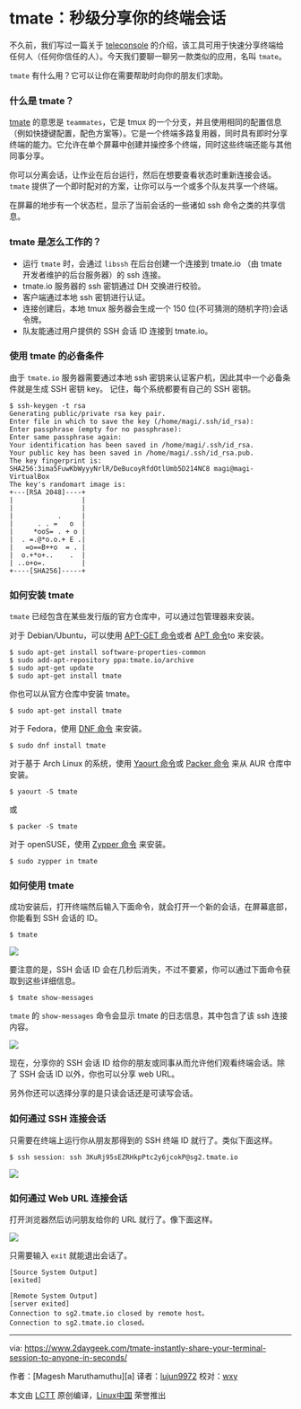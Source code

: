 tmate：秒级分享你的终端会话
=================

不久前，我们写过一篇关于 [teleconsole](https://www.2daygeek.com/teleconsole-share-terminal-session-instantly-to-anyone-in-seconds/) 的介绍，该工具可用于快速分享终端给任何人（任何你信任的人）。今天我们要聊一聊另一款类似的应用，名叫 `tmate`。

`tmate` 有什么用？它可以让你在需要帮助时向你的朋友们求助。

### 什么是 tmate？

[tmate](https://tmate.io/) 的意思是 `teammates`，它是 tmux 的一个分支，并且使用相同的配置信息（例如快捷键配置，配色方案等）。它是一个终端多路复用器，同时具有即时分享终端的能力。它允许在单个屏幕中创建并操控多个终端，同时这些终端还能与其他同事分享。

你可以分离会话，让作业在后台运行，然后在想要查看状态时重新连接会话。`tmate` 提供了一个即时配对的方案，让你可以与一个或多个队友共享一个终端。

在屏幕的地步有一个状态栏，显示了当前会话的一些诸如 ssh 命令之类的共享信息。

### tmate 是怎么工作的？

-   运行 `tmate` 时，会通过 `libssh` 在后台创建一个连接到 tmate.io （由 tmate 开发者维护的后台服务器）的 ssh 连接。
-   tmate.io 服务器的 ssh 密钥通过 DH 交换进行校验。
-   客户端通过本地 ssh 密钥进行认证。
-   连接创建后，本地 tmux 服务器会生成一个 150 位(不可猜测的随机字符)会话令牌。
-   队友能通过用户提供的 SSH 会话 ID 连接到 tmate.io。

### 使用 tmate 的必备条件

由于 `tmate.io` 服务器需要通过本地 ssh 密钥来认证客户机，因此其中一个必备条件就是生成 SSH 密钥 key。
记住，每个系统都要有自己的 SSH 密钥。

```shell
$ ssh-keygen -t rsa
Generating public/private rsa key pair.
Enter file in which to save the key (/home/magi/.ssh/id_rsa): 
Enter passphrase (empty for no passphrase): 
Enter same passphrase again: 
Your identification has been saved in /home/magi/.ssh/id_rsa.
Your public key has been saved in /home/magi/.ssh/id_rsa.pub.
The key fingerprint is:
SHA256:3ima5FuwKbWyyyNrlR/DeBucoyRfdOtlUmb5D214NC8 magi@magi-VirtualBox
The key's randomart image is:
+---[RSA 2048]----+
|                 |
|                 |
|           .     |
|      . . =   o  |
|     *ooS= . + o |
|  . =.@*o.o.+ E .|
|   =o==B++o  = . |
|  o.+*o+..    .  |
| ..o+o=.         |
+----[SHA256]-----+
```

### 如何安装 tmate

`tmate` 已经包含在某些发行版的官方仓库中，可以通过包管理器来安装。

对于 Debian/Ubuntu，可以使用 [APT-GET 命令](https://www.2daygeek.com/apt-get-apt-cache-command-examples-manage-packages-debian-ubuntu-systems/)或者 [APT 命令](https://www.2daygeek.com/apt-command-examples-manage-packages-debian-ubuntu-systems/)to 来安装。

```shell
$ sudo apt-get install software-properties-common
$ sudo add-apt-repository ppa:tmate.io/archive
$ sudo apt-get update
$ sudo apt-get install tmate
```

你也可以从官方仓库中安装 tmate。

```shell
$ sudo apt-get install tmate
```

对于 Fedora，使用 [DNF 命令](https://www.2daygeek.com/dnf-command-examples-manage-packages-fedora-system/) 来安装。

```shell
$ sudo dnf install tmate
```

对于基于 Arch Linux 的系统，使用 []()[Yaourt 命令](https://www.2daygeek.com/install-yaourt-aur-helper-on-arch-linux/)或 []()[Packer 命令](https://www.2daygeek.com/install-packer-aur-helper-on-arch-linux/) 来从 AUR 仓库中安装。

```shell
$ yaourt -S tmate
```
或

```shell
$ packer -S tmate
```

对于 openSUSE，使用 [Zypper 命令](https://www.2daygeek.com/zypper-command-examples-manage-packages-opensuse-system/) 来安装。

```shell
$ sudo zypper in tmate
```

### 如何使用 tmate

成功安装后，打开终端然后输入下面命令，就会打开一个新的会话，在屏幕底部，你能看到 SSH 会话的 ID。

```shell
$ tmate
```

![](https://www.2daygeek.com/wp-content/uploads/2017/11/tmate-instantly-share-your-terminal-session-to-anyone-in-seconds-1.png)

要注意的是，SSH 会话 ID 会在几秒后消失，不过不要紧，你可以通过下面命令获取到这些详细信息。

```shell
$ tmate show-messages
```

`tmate` 的 `show-messages` 命令会显示 tmate 的日志信息，其中包含了该 ssh 连接内容。

![](https://www.2daygeek.com/wp-content/uploads/2017/11/tmate-instantly-share-your-terminal-session-to-anyone-in-seconds-2.png)

现在，分享你的 SSH 会话 ID 给你的朋友或同事从而允许他们观看终端会话。除了 SSH 会话 ID 以外，你也可以分享 web URL。

另外你还可以选择分享的是只读会话还是可读写会话。

### 如何通过 SSH 连接会话

只需要在终端上运行你从朋友那得到的 SSH 终端 ID 就行了。类似下面这样。

```shell
$ ssh session: ssh 3KuRj95sEZRHkpPtc2y6jcokP@sg2.tmate.io
```

![](https://www.2daygeek.com/wp-content/uploads/2017/11/tmate-instantly-share-your-terminal-session-to-anyone-in-seconds-4.png)

### 如何通过 Web URL 连接会话

打开浏览器然后访问朋友给你的 URL 就行了。像下面这样。

![](https://www.2daygeek.com/wp-content/uploads/2017/11/tmate-instantly-share-your-terminal-session-to-anyone-in-seconds-3.png)


只需要输入 `exit` 就能退出会话了。

```
[Source System Output]
[exited]

[Remote System Output]
[server exited]
Connection to sg2.tmate.io closed by remote host。
Connection to sg2.tmate.io closed。
```

--------------------------------------------------------------------------------

via: https://www.2daygeek.com/tmate-instantly-share-your-terminal-session-to-anyone-in-seconds/

作者：[Magesh Maruthamuthu][a]
译者：[lujun9972](https://github.com/lujun9972)
校对：[wxy](https://github.com/wxy)

本文由 [LCTT](https://github.com/LCTT/TranslateProject) 原创编译，[Linux中国](https://linux.cn/) 荣誉推出

